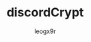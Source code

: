 ---
title: discordCrypt
author: leogx9r
description_markdown: >-
  Provides end to end message encryption for Discord using various cryptography standards. Supports code blocks, user tagging, encrypted file uploads up to 50 MB, global emotes ( Nitro not required ) and more.

  Check out the readme for more information, you may need it to use the plugin properly.
github: https://gitlab.com/leogx9r/
download: https://gitlab.com/leogx9r/DiscordCrypt/blob/master/src/discordCrypt.plugin.js
support: https://gitlab.com/leogx9r/DiscordCrypt/issues
tags:
layout: product
ghcommentid: 52
---